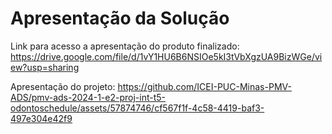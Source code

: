 # Apresentação da Solução

Link para acesso a apresentação do produto finalizado:
https://drive.google.com/file/d/1vY1HU6B6NSIOe5kI3tVbXgzUA9BizWGe/view?usp=sharing

Apresentação do projeto:
https://github.com/ICEI-PUC-Minas-PMV-ADS/pmv-ads-2024-1-e2-proj-int-t5-odontoschedule/assets/57874746/cf567f1f-4c58-4419-baf3-497e304e42f9

